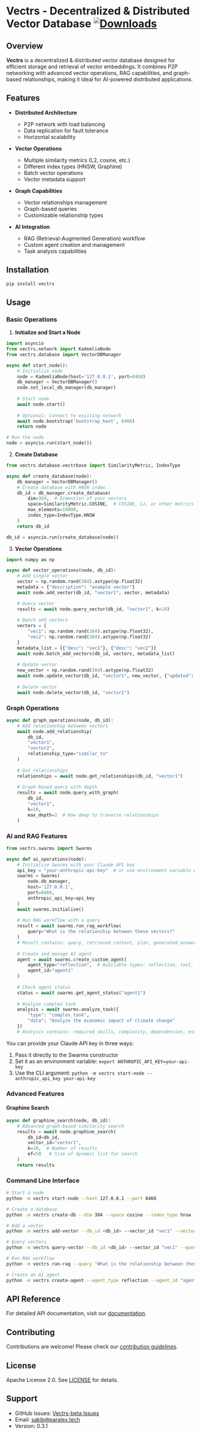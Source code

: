 # Vectrs - Decentralized & Distributed Vector Database   [![Downloads](https://static.pepy.tech/badge/vectrs)](https://pepy.tech/project/vectrs)

## Overview   
**Vectrs** is a decentralized & distributed vector database designed for efficient storage and retrieval of vector embeddings. It combines P2P networking with advanced vector operations, RAG capabilities, and graph-based relationships, making it ideal for AI-powered distributed applications.

## Features   
- **Distributed Architecture**
  - P2P network with load balancing
  - Data replication for fault tolerance
  - Horizontal scalability
  
- **Vector Operations**
  - Multiple similarity metrics (L2, cosine, etc.)
  - Different index types (HNSW, Graphine)
  - Batch vector operations
  - Vector metadata support
  
- **Graph Capabilities**
  - Vector relationships management
  - Graph-based queries
  - Customizable relationship types
  
- **AI Integration**
  - RAG (Retrieval-Augmented Generation) workflow
  - Custom agent creation and management
  - Task analysis capabilities

## Installation   
```bash
pip install vectrs
```

## Usage

### Basic Operations

1. **Initialize and Start a Node**
```python
import asyncio
from vectrs.network import KademliaNode
from vectrs.database import VectorDBManager

async def start_node():
    # Initialize node
    node = KademliaNode(host='127.0.0.1', port=8468)
    db_manager = VectorDBManager()
    node.set_local_db_manager(db_manager)
    
    # Start node
    await node.start()
    
    # Optional: Connect to existing network
    await node.bootstrap('bootstrap_host', 8468)
    return node

# Run the node
node = asyncio.run(start_node())
```

2. **Create Database**
```python
from vectrs.database.vectrbase import SimilarityMetric, IndexType

async def create_database(node):
    db_manager = VectorDBManager()
    # Create database with HNSW index
    db_id = db_manager.create_database(
        dim=384,  # Dimension of your vectors
        space=SimilarityMetric.COSINE,  # COSINE, L2, or other metrics
        max_elements=10000,
        index_type=IndexType.HNSW
    )
    return db_id

db_id = asyncio.run(create_database(node))
```

3. **Vector Operations**
```python
import numpy as np

async def vector_operations(node, db_id):
    # Add single vector
    vector = np.random.rand(384).astype(np.float32)
    metadata = {"description": "example vector"}
    await node.add_vector(db_id, "vector1", vector, metadata)

    # Query vector
    results = await node.query_vector(db_id, "vector1", k=10)
    
    # Batch add vectors
    vectors = {
        "vec1": np.random.rand(384).astype(np.float32),
        "vec2": np.random.rand(384).astype(np.float32)
    }
    metadata_list = [{"desc": "vec1"}, {"desc": "vec2"}]
    await node.batch_add_vectors(db_id, vectors, metadata_list)
    
    # Update vector
    new_vector = np.random.rand(384).astype(np.float32)
    await node.update_vector(db_id, "vector1", new_vector, {"updated": True})
    
    # Delete vector
    await node.delete_vector(db_id, "vector1")
```

### Graph Operations
```python
async def graph_operations(node, db_id):
    # Add relationship between vectors
    await node.add_relationship(
        db_id, 
        "vector1", 
        "vector2", 
        relationship_type="similar_to"
    )
    
    # Get relationships
    relationships = await node.get_relationships(db_id, "vector1")
    
    # Graph-based query with depth
    results = await node.query_with_graph(
        db_id,
        "vector1",
        k=10,
        max_depth=2  # How deep to traverse relationships
    )
```

### AI and RAG Features
```python
from vectrs.swarms import Swarms

async def ai_operations(node):
    # Initialize Swarms with your Claude API key
    api_key = "your-anthropic-api-key"  # or use environment variable ANTHROPIC_API_KEY
    swarms = Swarms(
        node.db_manager, 
        host='127.0.0.1', 
        port=8468,
        anthropic_api_key=api_key
    )
    await swarms.initialize()
    
    # Run RAG workflow with a query
    result = await swarms.run_rag_workflow(
        query="What is the relationship between these vectors?"
    )
    # Result contains: query, retrieved_context, plan, generated_answer, reflection
    
    # Create and manage AI agent
    agent = await swarms.create_custom_agent(
        agent_type="reflection",  # Available types: reflection, tool, planning
        agent_id="agent1"
    )
    
    # Check agent status
    status = await swarms.get_agent_status("agent1")
    
    # Analyze complex task
    analysis = await swarms.analyze_task({
        "type": "complex_task",
        "data": "Analyze the economic impact of climate change"
    })
    # Analysis contains: required_skills, complexity, dependencies, estimated_duration
```

You can provide your Claude API key in three ways:
1. Pass it directly to the Swarms constructor
2. Set it as an environment variable: `export ANTHROPIC_API_KEY=your-api-key`
3. Use the CLI argument: `python -m vectrs start-node --anthropic_api_key your-api-key`

### Advanced Features

#### Graphine Search
```python
async def graphine_search(node, db_id):
    # Advanced graph-based similarity search
    results = await node.graphine_search(
        db_id=db_id,
        vector_id="vector1",
        k=10,  # Number of results
        ef=50   # Size of dynamic list for search
    )
    return results
```

### Command Line Interface
```bash
# Start a node
python -m vectrs start-node --host 127.0.0.1 --port 8468

# Create a database
python -m vectrs create-db --dim 384 --space cosine --index_type hnsw

# Add a vector
python -m vectrs add-vector --db_id <db_id> --vector_id "vec1" --vector "0.1,0.2,0.3" --metadata '{"desc":"test"}'

# Query vectors
python -m vectrs query-vector --db_id <db_id> --vector_id "vec1" --query_k 10

# Run RAG workflow
python -m vectrs run-rag --query "What is the relationship between these vectors?"

# Create an AI agent
python -m vectrs create-agent --agent_type reflection --agent_id "agent1"
```

## API Reference

For detailed API documentation, visit our [documentation](https://github.com/ParalexLabs/Vectrs-beta/docs).

## Contributing
Contributions are welcome! Please check our [contribution guidelines](CONTRIBUTING.md).

## License   
Apache License 2.0. See [LICENSE](LICENSE) for details.

## Support   
- GitHub Issues: [Vectrs-beta Issues](https://github.com/ParalexLabs/Vectrs-beta/issues)
- Email: sakib@paralex.tech
- Version: 0.3.1

